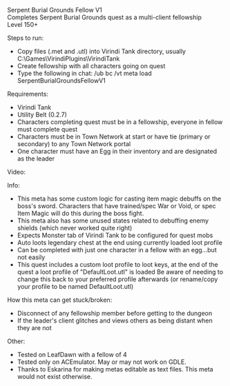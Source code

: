 Serpent Burial Grounds Fellow V1   
Completes Serpent Burial Grounds quest as a multi-client fellowship    
Level 150+  

Steps to run:
- Copy files (.met and .utl) into Virindi Tank directory, usually C:\Games\VirindiPlugins\VirindiTank
- Create fellowship with all characters going on quest
- Type the following in chat: /ub bc /vt meta load SerpentBurialGroundsFellowV1

Requirements:
- Virindi Tank
- Utility Belt (0.2.7)
- Characters completing quest must be in a fellowship, everyone in fellow must complete quest
- Characters must be in Town Network at start or have tie (primary or secondary) to any Town Network portal
- One character must have an Egg in their inventory and are designated as the leader

Video: 

Info:
- This meta has some custom logic for casting item magic debuffs on the boss's sword.  Characters that have trained/spec War or Void, or spec Item Magic will do this during the boss fight.
- This meta also has some unused states related to debuffing enemy shields (which never worked quite right)
- Expects Monster tab of Virindi Tank to be configured for quest mobs
- Auto loots legendary chest at the end using currently loaded loot profile
- Can be completed with just one character in a fellow with an egg...but not easily
- This quest includes a custom loot profile to loot keys, at the end of the quest a loot profile of "DefaultLoot.utl" is loaded
Be aware of needing to change this back to your preferred profile afterwards (or rename/copy your profile to be named DefaultLoot.utl)

How this meta can get stuck/broken:
- Disconnect of any fellowship member before getting to the dungeon
- If the leader's client glitches and views others as being distant when they are not

Other:
- Tested on LeafDawn with a fellow of 4
- Tested only on ACEmulator.  May or may not work on GDLE.
- Thanks to Eskarina for making metas editable as text files.   This meta would not exist otherwise.